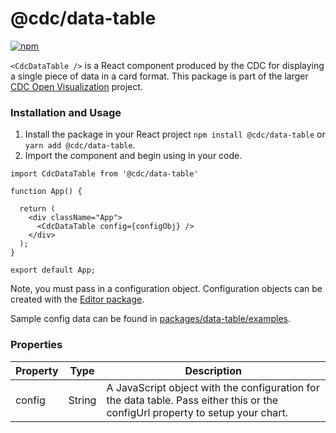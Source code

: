# @cdc/data-table

[![npm](https://img.shields.io/npm/v/@cdc/data-table)](https://www.npmjs.com/package/@cdc/data-table)

`<CdcDataTable />` is a React component produced by the CDC for displaying a single piece of data in a card format. This package is part of the larger [CDC Open Visualization](https://github.com/CDCgov/cdc-open-viz) project.

### Installation and Usage

1. Install the package in your React project `npm install @cdc/data-table` or `yarn add @cdc/data-table`.
2. Import the component and begin using in your code.

```JSX
import CdcDataTable from '@cdc/data-table'

function App() {

  return (
    <div className="App">
      <CdcDataTable config={configObj} />
    </div>
  );
}

export default App;
```

Note, you must pass in a configuration object. Configuration objects can be created with the [Editor package](https://github.com/CDCgov/cdc-open-viz/tree/main/packages/editor).

Sample config data can be found in [packages/data-table/examples](https://github.com/CDCgov/cdc-open-viz/tree/integration/packages/data-table/examples).

### Properties

| Property | Type   | Description                                                                                                                    |
| -------- | ------ | ------------------------------------------------------------------------------------------------------------------------------ |
| config   | String | A JavaScript object with the configuration for the data table. Pass either this or the configUrl property to setup your chart. |
